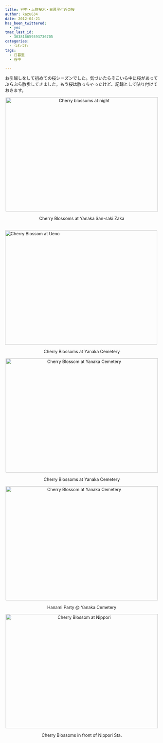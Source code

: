 ```yaml
---
title: 谷中・上野桜木・日暮里付近の桜
author: kazu634
date: 2012-04-21
has_been_twittered:
  - yes
tmac_last_id:
  - 303816659393736705
categories:
  - つれづれ
tags:
  - 日暮里
  - 谷中

---
```

お引越しをして初めての桜シーズンでした。気づいたらそこいら中に桜があってぶらぶら散歩してきました。もう桜は散っちゃったけど、記録として貼り付けておきます。

<p style="text-align: center;">
<a href="http://www.flickr.com/photos/42332031@N02/7047672313/" onclick="__gaTracker('send', 'event', 'outbound-article', 'http://www.flickr.com/photos/42332031@N02/7047672313/', '');" title="Cherry blossoms at night by kazu634, on Flickr"><img class="aligncenter" src="http://farm8.staticflickr.com/7091/7047672313_57038b2fe6.jpg" alt="Cherry blossoms at night" width="500" height="375" /></a>
</p>

<p style="text-align: center;">
  Cherry Blossoms at Yanaka San-saki Zaka
</p>

<p style="text-align: center;">
<!--more-->
  
<br /> <a href="http://www.flickr.com/photos/42332031@N02/6903834728/" onclick="__gaTracker('send', 'event', 'outbound-article', 'http://www.flickr.com/photos/42332031@N02/6903834728/', '');" title="Cherry Blossom at Ueno by kazu634, on Flickr"><img class="aligncenter" src="http://farm8.staticflickr.com/7212/6903834728_d5c367fe25.jpg" alt="Cherry Blossom at Ueno" width="500" height="375" /></a>
</p>

<p style="text-align: center;">
  Cherry Blossoms at Yanaka Cemetery
</p>

<p style="text-align: center;">
<a href="http://www.flickr.com/photos/42332031@N02/6903838046/" onclick="__gaTracker('send', 'event', 'outbound-article', 'http://www.flickr.com/photos/42332031@N02/6903838046/', '');" title="Cherry Blossom at Yanaka Cemetery by kazu634, on Flickr"><img class="aligncenter" src="http://farm8.staticflickr.com/7133/6903838046_bb07b3ebbb.jpg" alt="Cherry Blossom at Yanaka Cemetery" width="500" height="375" /></a>
</p>

<p style="text-align: center;">
  Cherry Blossoms at Yanaka Cemetery
</p>

<p style="text-align: center;">
<a href="http://www.flickr.com/photos/42332031@N02/6903838486/" onclick="__gaTracker('send', 'event', 'outbound-article', 'http://www.flickr.com/photos/42332031@N02/6903838486/', '');" title="Cherry Blossom at Yanaka Cemetery by kazu634, on Flickr"><img class="aligncenter" src="http://farm8.staticflickr.com/7080/6903838486_bd2018b32b.jpg" alt="Cherry Blossom at Yanaka Cemetery" width="500" height="375" /></a>
</p>

<p style="text-align: center;">
  Hanami Party @ Yanaka Cemetery
</p>

<p style="text-align: center;">
<a href="http://www.flickr.com/photos/42332031@N02/6903837732/" onclick="__gaTracker('send', 'event', 'outbound-article', 'http://www.flickr.com/photos/42332031@N02/6903837732/', '');" title="Cherry Blossom at Nippori by kazu634, on Flickr"><img class="aligncenter" src="http://farm8.staticflickr.com/7121/6903837732_82186ea36d.jpg" alt="Cherry Blossom at Nippori" width="500" height="375" /></a>
</p>

<p style="text-align: center;">
  Cherry Blossoms in front of Nippori Sta.
</p>
